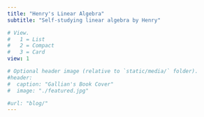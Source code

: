 ```yaml
---
title: "Henry's Linear Algebra"
subtitle: "Self-studying linear algebra by Henry"

# View.
#   1 = List
#   2 = Compact
#   3 = Card
view: 1

# Optional header image (relative to `static/media/` folder).
#header:
#  caption: "Gallian's Book Cover"
#  image: "./featured.jpg"

#url: "blog/"
---
```

